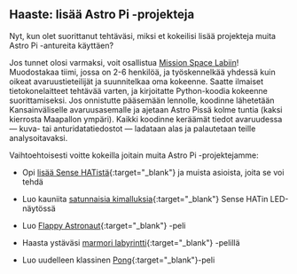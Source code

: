 ## Haaste: lisää Astro Pi -projekteja

Nyt, kun olet suorittanut tehtäväsi, miksi et kokeilisi lisää projekteja muita Astro Pi -antureita käyttäen?

Jos tunnet olosi varmaksi, voit osallistua [Mission Space Labiin](https://astro-pi.org/missions/space-lab/)! Muodostakaa tiimi, jossa on 2-6 henkilöä, ja työskennelkää yhdessä kuin oikeat avaruustieteilijät ja suunnitelkaa oma kokeenne. Saatte ilmaiset tietokonelaitteet tehtävää varten, ja kirjoitatte Python-koodia kokeenne suorittamiseksi. Jos onnistutte pääsemään lennolle, koodinne lähetetään Kansainväliselle avaruusasemalle ja ajetaan Astro Pissä kolme tuntia (kaksi kierrosta Maapallon ympäri). Kaikki koodinne keräämät tiedot avaruudessa — kuva- tai anturidatatiedostot — ladataan alas ja palautetaan teille analysoitavaksi.

Vaihtoehtoisesti voitte kokeilla joitain muita Astro Pi -projektejamme:

+ Opi [lisää Sense HATistä](https://projects.raspberrypi.org/fi-FI/projects/getting-started-with-the-sense-hat){:target="_blank"} ja muista asioista, joita se voi tehdä

+ Luo kauniita [satunnaisia kimalluksia](https://projects.raspberrypi.org/fi-FI/projects/sense-hat-random-sparkles){:target="_blank"} Sense HATin LED-näytössä

+ Luo [Flappy Astronaut](https://projects.raspberrypi.org/fi-FI/projects/flappy-astronaut){:target="_blank"} -peli

+ Haasta ystäväsi [marmori labyrintti](https://projects.raspberrypi.org/fi-FI/projects/sense-hat-marble-maze){:target="_blank"} -pelillä

+ Luo uudelleen klassinen [Pong](https://projects.raspberrypi.org/fi-FI/projects/sense-hat-pong){:target="_blank"}-peli